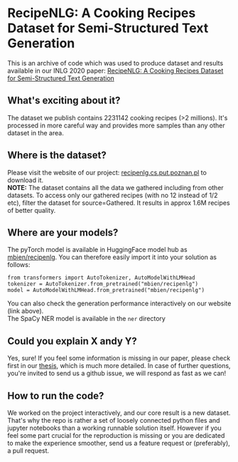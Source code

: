 # RecipeNLG: A Cooking Recipes Dataset for Semi-Structured Text Generation

This is an archive of code which was used to produce dataset and results available in our INLG 2020 paper: [RecipeNLG: A Cooking Recipes Dataset for Semi-Structured Text Generation](https://www.aclweb.org/anthology/2020.inlg-1.4.pdf)

## What's exciting about it?

The dataset we publish contains 2231142 cooking recipes (>2 millions). It's processed in more careful way and provides more samples than any other dataset in the area.

## Where is the dataset?

Please visit the website of our project: [recipenlg.cs.put.poznan.pl](https://recipenlg.cs.put.poznan.pl/) to download it.  
**NOTE:** The dataset contains all the data we gathered including from other datasets. To access only our gathered recipes (with no 12 instead of 1/2 etc), filter the dataset for source=Gathered. It results in approx 1.6M recipes of better quality.

## Where are your models?

The pyTorch model is available in HuggingFace model hub as [mbien/recipenlg](https://huggingface.co/mbien/recipenlg). You can therefore easily import it into your solution as follows:

```
from transformers import AutoTokenizer, AutoModelWithLMHead
tokenizer = AutoTokenizer.from_pretrained("mbien/recipenlg")
model = AutoModelWithLMHead.from_pretrained("mbien/recipenlg")
```

You can also check the generation performance interactively on our website (link above).  
The SpaCy NER model is available in the `ner` directory

## Could you explain X andy Y?

Yes, sure! If you feel some information is missing in our paper, please check first in our [thesis](https://www.researchgate.net/publication/345308878_Cooking_recipes_generator_utilizing_a_deep_learning-based_language_model), which is much more detailed. In case of further questions, you're invited to send us a github issue, we will respond as fast as we can!

## How to run the code?

We worked on the project interactively, and our core result is a new dataset. That's why the repo is rather a set of loosely connected python files and jupyter notebooks than a working runnable solution itself. However if you feel some part crucial for the reproduction is missing or you are dedicated to make the experience smoother, send us a feature request or (preferably), a pull request.
